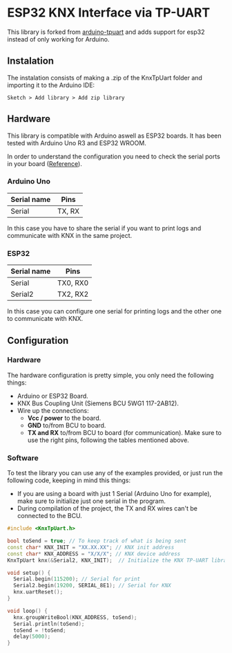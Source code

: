 # ESP32 KNX Interface via TP-UART
This library is forked from [arduino-tpuart](https://github.com/Domos-Snips/arduino-tpuart) and adds support for esp32 instead of only working for Arduino.

## Instalation
The instalation consists of making a .zip of the KnxTpUart folder and importing it to the Arduino IDE:
```
Sketch > Add library > Add zip library
```

## Hardware
This library is compatible with Arduino aswell as ESP32 boards. It has been tested with Arduino Uno R3 and ESP32 WROOM.

In order to understand the configuration you need to check the serial ports in your board ([Reference](https://www.arduino.cc/reference/en/language/functions/communication/serial/)).

### Arduino Uno
| Serial name | Pins   |
| ----------- | ------ |
| Serial      | TX, RX |

In this case you have to share the serial if you want to print logs and communicate with KNX in the same project.

### ESP32
| Serial name | Pins     |
| ----------- | -------- |
| Serial      | TX0, RX0 |
| Serial2     | TX2, RX2 |

In this case you can configure one serial for printing logs and the other one to communicate with KNX.

## Configuration
### Hardware
The hardware configuration is pretty simple, you only need the following things:
- Arduino or ESP32 Board.
- KNX Bus Coupling Unit (Siemens BCU 5WG1 117-2AB12).
- Wire up the connections:
  - **Vcc / power** to the board.
  - **GND** to/from BCU to board.
  - **TX and RX** to/from BCU to board (for communication). Make sure to use the right pins, following the tables mentioned above.

### Software
To test the library you can use any of the examples provided, or just run the following code, keeping in mind this things:
- If you are using a board with just 1 Serial (Arduino Uno for example), make sure to initialize just one serial in the program.
- During compilation of the project, the TX and RX wires can't be connected to the BCU.

```ino
#include <KnxTpUart.h>

bool toSend = true; // To keep track of what is being sent
const char* KNX_INIT = "XX.XX.XX"; // KNX init address
const char* KNX_ADDRESS = "X/X/X"; // KNX device address
KnxTpUart knx(&Serial2, KNX_INIT);  // Initialize the KNX TP-UART library on the Serial

void setup() {
  Serial.begin(115200); // Serial for print
  Serial2.begin(19200, SERIAL_8E1); // Serial for KNX
  knx.uartReset();
}

void loop() {
  knx.groupWriteBool(KNX_ADDRESS, toSend);
  Serial.println(toSend);
  toSend = !toSend;
  delay(5000);
}
```
